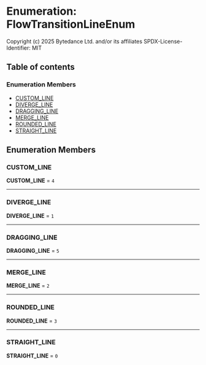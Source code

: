 # Enumeration: FlowTransitionLineEnum

Copyright (c) 2025 Bytedance Ltd. and/or its affiliates
SPDX-License-Identifier: MIT

## Table of contents

### Enumeration Members

* [CUSTOM\_LINE](/auto-docs/editor/enums/FlowTransitionLineEnum.md#custom_line)
* [DIVERGE\_LINE](/auto-docs/editor/enums/FlowTransitionLineEnum.md#diverge_line)
* [DRAGGING\_LINE](/auto-docs/editor/enums/FlowTransitionLineEnum.md#dragging_line)
* [MERGE\_LINE](/auto-docs/editor/enums/FlowTransitionLineEnum.md#merge_line)
* [ROUNDED\_LINE](/auto-docs/editor/enums/FlowTransitionLineEnum.md#rounded_line)
* [STRAIGHT\_LINE](/auto-docs/editor/enums/FlowTransitionLineEnum.md#straight_line)

## Enumeration Members

### CUSTOM\_LINE

**CUSTOM\_LINE** = `4`

***

### DIVERGE\_LINE

**DIVERGE\_LINE** = `1`

***

### DRAGGING\_LINE

**DRAGGING\_LINE** = `5`

***

### MERGE\_LINE

**MERGE\_LINE** = `2`

***

### ROUNDED\_LINE

**ROUNDED\_LINE** = `3`

***

### STRAIGHT\_LINE

**STRAIGHT\_LINE** = `0`

